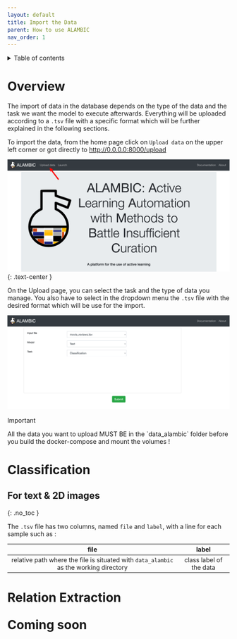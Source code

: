 ```yaml
---
layout: default 
title: Import the Data 
parent: How to use ALAMBIC 
nav_order: 1
---
```

<details close markdown="block">
  <summary>
    Table of contents
  </summary>
  {: .text-delta }
1. TOC
{:toc}
</details>

# Overview
The import of data in the database depends on the type of the data and the task we want the model to execute afterwards. Everything will be uploaded according to a `.tsv` file with a specific format which will be further explained in the following sections.

To import the data, from the home page click on `Upload data` on the upper left corner or got directly to <a href="http://0.0.0.0:8000/upload" target="_blank">http://0.0.0.0:8000/upload</a>

![](../assets/images/homepage_upload.png)
{: .text-center }

On the Upload page, you can select the task and the type of data you manage. You also have to select in the dropdown menu the `.tsv` file with the desired format which will be use for the import.

![](../assets/images/pouring.png)

<p><p class="label label-red">Important</p> All the data you want to upload MUST BE in the `data_alambic` folder before you build the docker-compose and mount the volumes ! </p>

# Classification
## For text & 2D images
{: .no_toc }

The `.tsv` file has two columns, named `file` and `label`, with a line for each sample such as :

| file | label |
|:---:|:---:|
| relative path where the file is situated with `data_alambic` as the working directory | class label of the data |

<h1>Relation Extraction <p class='label label-yellow'>Coming soon</p></h1>